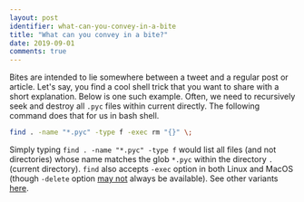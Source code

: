 ```yaml
---
layout: post
identifier: what-can-you-convey-in-a-bite
title: "What can you convey in a bite?"
date: 2019-09-01
comments: true
---
```


Bites are intended to lie somewhere between a tweet and a regular post or article.
Let's say, you find a cool shell trick that you want to share with a short explanation.
Below is one such example. Often, we need to recursively seek and destroy all `.pyc` files
within current directly. The following command does that for us in bash shell.

```bash
find . -name "*.pyc" -type f -exec rm "{}" \;
```

Simply typing `find . -name "*.pyc" -type f` would list all files (and not directories)
whose name matches the glob `*.pyc` within the directory `.` (current directory).
`find` also accepts `-exec` option in both Linux and MacOS (though `-delete`
option [may not](https://unix.stackexchange.com/questions/167823/find-exec-rm-vs-delete)
always be available). See other variants
[here](https://unix.stackexchange.com/questions/167823/find-exec-rm-vs-delete).
